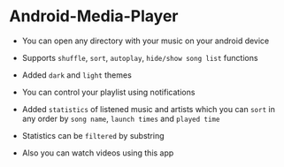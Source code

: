 # Android-Media-Player

- You can open any directory with your music on your android device

- Supports `shuffle`, `sort`, `autoplay`, `hide/show song list` functions

- Added `dark` and `light` themes

- You can control your playlist using notifications

- Added `statistics` of listened music and artists which you can `sort` in any order by `song name`, `launch times` and `played time`

- Statistics can be `filtered` by substring

- Also you can watch videos using this app
